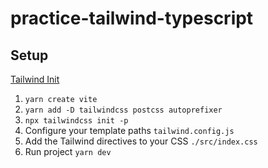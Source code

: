 # practice-tailwind-typescript

## Setup
[Tailwind Init](https://tailwindcss.com/docs/guides/create-react-app)
1. `yarn create vite`
2. `yarn add -D tailwindcss postcss autoprefixer`
3. `npx tailwindcss init -p`
4. Configure your template paths `tailwind.config.js`
5. Add the Tailwind directives to your CSS `./src/index.css`
6. Run project `yarn dev`